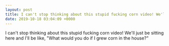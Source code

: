 ```yaml
---
layout: post
title: I can't stop thinking about this stupid fucking corn video! We'll just be sitting here and I'll be like, "What would you do if I grew corn in the house?"
date: 2019-10-18 03:04:09 +0000
---
```


I can't stop thinking about this stupid fucking corn video! We'll just be sitting here and I'll be like, "What would you do if I grew corn in the house?"

